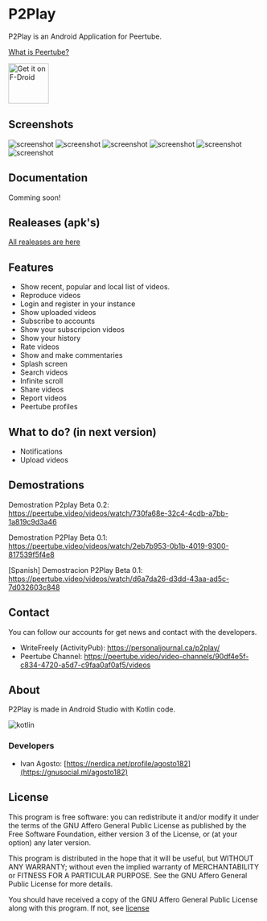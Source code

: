# P2Play
P2Play is an Android Application for Peertube.

[What is Peertube?](https://github.com/Chocobozzz/Tube/)

[<img src="https://fdroid.gitlab.io/artwork/badge/get-it-on.png"
     alt="Get it on F-Droid"
     height="80">](https://f-droid.org/packages/org.libre.agosto.p2play/)

## Screenshots

![screenshot](screenshots/screenshot.png)
![screenshot](screenshots/screenshot2.png)
![screenshot](screenshots/screenshot3.png)
![screenshot](screenshots/screenshot4.png)
![screenshot](screenshots/screenshot5.png)
![screenshot](screenshots/screenshot6.png)


## Documentation
Comming soon!

## Realeases (apk's)

[All realeases are here](https://gitlab.com/agosto182/p2play/tags)

## Features

- Show recent, popular and local list of videos.
- Reproduce videos
- Login and register in your instance
- Show uploaded videos
- Subscribe to accounts
- Show your subscripcion videos
- Show your history
- Rate videos
- Show and make commentaries
- Splash screen
- Search videos
- Infinite scroll
- Share videos
- Report videos
- Peertube profiles

## What to do? (in next version)

- Notifications
- Upload videos

## Demostrations

Demostration P2play Beta 0.2: https://peertube.video/videos/watch/730fa68e-32c4-4cdb-a7bb-1a819c9d3a46

Demostration P2Play Beta 0.1: https://peertube.video/videos/watch/2eb7b953-0b1b-4019-9300-817539f5f4e8

[Spanish] Demostracion P2Play Beta 0.1: https://peertube.video/videos/watch/d6a7da26-d3dd-43aa-ad5c-7d032603c848

## Contact
You can follow our accounts for get news and contact with the developers.

- WriteFreely (ActivityPub): https://personaljournal.ca/p2play/
- Peertube Channel: https://peertube.video/video-channels/90df4e5f-c834-4720-a5d7-c9faa0af0af5/videos

## About
P2Play is made in Android Studio with Kotlin code.

![kotlin](https://weblizar.com/blog/wp-content/uploads/2017/11/Kotlin-A-New-Programming-Platform-For-Android-Developers.png)

### Developers
- Ivan Agosto: [https://nerdica.net/profile/agosto182](https://gnusocial.ml/agosto182)

## License
This program is free software: you can redistribute it and/or modify it under the terms of the GNU Affero General Public License as published by the Free Software Foundation, either version 3 of the License, or (at your option) any later version.

This program is distributed in the hope that it will be useful, but WITHOUT ANY WARRANTY; without even the implied warranty of MERCHANTABILITY or FITNESS FOR A PARTICULAR PURPOSE. See the GNU Affero General Public License for more details.

You should have received a copy of the GNU Affero General Public License along with this program. If not, see [license](./LICENSE.md)
